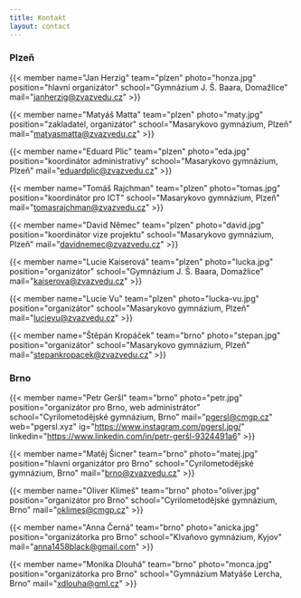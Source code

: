 ```yaml
---
title: Kontakt
layout: contact
---
```


### Plzeň 

{{< member
name="Jan Herzig"
team="plzen"
photo="honza.jpg"
position="hlavní organizátor"
school="Gymnázium J. Š. Baara, Domažlice"
mail="janherzig@zvazvedu.cz" >}}

{{< member
name="Matyáš Matta"
team="plzen"
photo="maty.jpg"
position="zakladatel, organizátor"
school="Masarykovo gymnázium, Plzeň"
mail="matyasmatta@zvazvedu.cz" >}}

{{< member
name="Eduard Plic"
team="plzen"
photo="eda.jpg"
position="koordinátor administrativy"
school="Masarykovo gymnázium, Plzeň"
mail="eduardplic@zvazvedu.cz" >}}

{{< member
name="Tomáš Rajchman"
team="plzen"
photo="tomas.jpg"
position="koordinátor pro ICT"
school="Masarykovo gymnázium, Plzeň"
mail="tomasrajchman@zvazvedu.cz" >}}

{{< member
name="David Němec"
team="plzen"
photo="david.jpg"
position="koordinátor vize projektu"
school="Masarykovo gymnázium, Plzeň"
mail="davidnemec@zvazvedu.cz" >}}

{{< member
name="Lucie Kaiserová"
team="plzen"
photo="lucka.jpg"
position="organizátor"
school="Gymnázium J. Š. Baara, Domažlice"
mail="kaiserova@zvazvedu.cz" >}}

{{< member
name="Lucie Vu"
team="plzen"
photo="lucka-vu.jpg"
position="organizátor"
school="Masarykovo gymnázium, Plzeň"
mail="lucievu@zvazvedu.cz" >}}

{{< member
name="Štěpán Kropáček"
team="brno"
photo="stepan.jpg"
position="organizátor"
school="Masarykovo gymnázium, Plzeň"
mail="stepankropacek@zvazvedu.cz" >}}

### Brno

{{< member
name="Petr Geršl"
team="brno"
photo="petr.jpg"
position="organizátor pro Brno, web administrátor"
school="Cyrilometodějské gymnázium, Brno"
mail="pgersl@cmgp.cz"
web="pgersl.xyz"
ig="https://www.instagram.com/pgersl.jpg/"
linkedin="https://www.linkedin.com/in/petr-geršl-9324491a6" >}}

{{< member
name="Matěj Šicner"
team="brno"
photo="matej.jpg"
position="hlavní organizátor pro Brno"
school="Cyrilometodějské gymnázium, Brno"
mail="brno@zvazvedu.cz" >}}

{{< member
name="Oliver Klimeš"
team="brno"
photo="oliver.jpg"
position="organizátor pro Brno"
school="Cyrilometodějské gymnázium, Brno"
mail="oklimes@cmgp.cz" >}}

{{< member
name="Anna Černá"
team="brno"
photo="anicka.jpg"
position="organizátorka pro Brno"
school="Klvaňovo gymnázium, Kyjov"
mail="anna1458black@gmail.com" >}}

{{< member
name="Monika Dlouhá"
team="brno"
photo="monca.jpg"
position="organizátorka pro Brno"
school="Gymnázium Matyáše Lercha, Brno"
mail="xdlouha@gml.cz" >}}